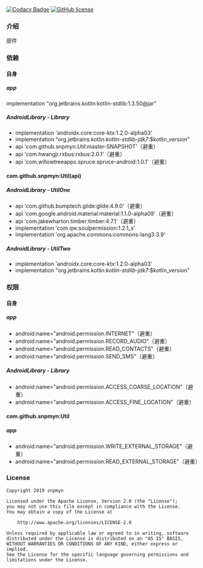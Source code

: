 [![Codacy Badge](https://api.codacy.com/project/badge/Grade/a1c9a1b1d1ce4ca7a201ab93492bf6e0)](https://app.codacy.com/project/snpmyn/Widget/dashboard)
[![GitHub license](https://img.shields.io/badge/license-Apache%20License%202.0-blue.svg?style=flat)](https://www.apache.org/licenses/LICENSE-2.0)

### 介绍
部件

### 依赖
#### 自身
##### app
implementation "org.jetbrains.kotlin:kotlin-stdlib:1.3.50@jar"
##### AndroidLibrary - Library
* implementation 'androidx.core:core-ktx:1.2.0-alpha03'
* implementation "org.jetbrains.kotlin:*kotlin-stdlib-jdk7*:$kotlin_version"
* api 'com.github.snpmyn:*Util*:master-SNAPSHOT'（避重）
* api 'com.hwangjr.rxbus:rxbus:2.0.1'（避重）
* api 'com.willowtreeapps.spruce:spruce-android:1.0.1'（避重）

#### com.github.snpmyn:Util(api)
##### AndroidLibrary - UtilOne
* api 'com.github.bumptech.glide:glide:4.9.0'（避重）
* api 'com.google.android.material:material:1.1.0-alpha09'（避重）
* api 'com.jakewharton.timber:timber:4.7.1'（避重）
* implementation 'com.qw:soulpermission:1.2.1_x'
* implementation 'org.apache.commons:commons-lang3:3.9'

##### AndroidLibrary - UtilTwo
* implementation 'androidx.core:core-ktx:1.2.0-alpha03'
* implementation "org.jetbrains.kotlin:*kotlin-stdlib-jdk7*:$kotlin_version"

### 权限
#### 自身
##### app
* android:name="android.permission.INTERNET"（避重）
* android:name="android.permission.RECORD_AUDIO"（避重）
* android:name="android.permission.READ_CONTACTS"（避重）
* android:name="android.permission.SEND_SMS"（避重）

##### AndroidLibrary - Library
* android:name="android.permission.ACCESS_COARSE_LOCATION"（避重）
* android:name="android.permission.ACCESS_FINE_LOCATION"（避重）

#### com.github.snpmyn:Util
##### app
* android:name="android.permission.WRITE_EXTERNAL_STORAGE"（避重）
* android:name="android.permission.READ_EXTERNAL_STORAGE"（避重）

### License
```
Copyright 2019 snpmyn

Licensed under the Apache License, Version 2.0 (the "License");
you may not use this file except in compliance with the License.
You may obtain a copy of the License at

    http://www.apache.org/licenses/LICENSE-2.0

Unless required by applicable law or agreed to in writing, software
distributed under the License is distributed on an "AS IS" BASIS,
WITHOUT WARRANTIES OR CONDITIONS OF ANY KIND, either express or implied.
See the License for the specific language governing permissions and
limitations under the License.
```


